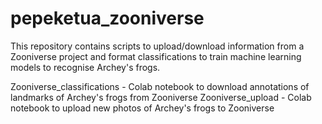 # pepeketua_zooniverse
This repository contains scripts to upload/download information from a Zooniverse project and format classifications to train machine learning models to recognise Archey's frogs.

Zooniverse_classifications - Colab notebook to download annotations of landmarks of Archey's frogs from Zooniverse
Zooniverse_upload - Colab notebook to upload new photos of Archey's frogs to Zooniverse 
